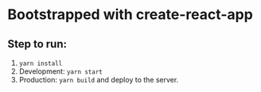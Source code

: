 # Bootstrapped with create-react-app

## Step to run:
1. ``yarn install``
2. Development: ``yarn start``
3. Production: ``yarn build`` and deploy to the server.